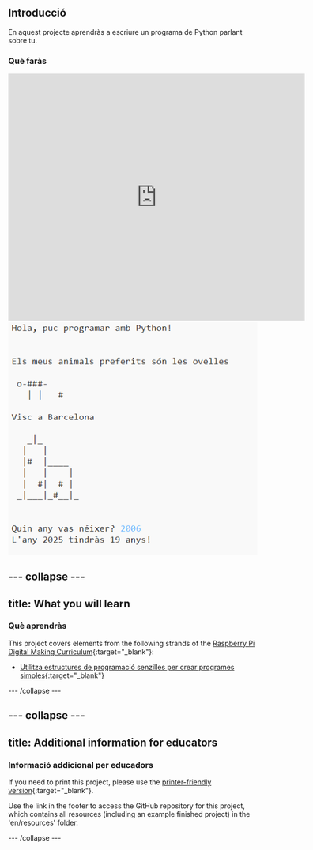 ## Introducció

En aquest projecte aprendràs a escriure un programa de Python parlant sobre tu.

### Què faràs

<div class="trinket">
  <iframe src="https://trinket.io/embed/python/a1f663ae0d?outputOnly=true&start=result" width="600" height="500" frameborder="0" marginwidth="0" marginheight="0" allowfullscreen>
  </iframe>
  <img src="images/me-final.png">
</div>

## \--- collapse \---

## title: What you will learn

### Què aprendràs

This project covers elements from the following strands of the [Raspberry Pi Digital Making Curriculum](https://rpf.io/curriculum){:target="_blank"}:

+ [Utilitza estructures de programació senzilles per crear programes simples](https://www.raspberrypi.org/curriculum/programming/creator){:target="_blank"}

\--- /collapse \---

## \--- collapse \---

## title: Additional information for educators

### Informació addicional per educadors

If you need to print this project, please use the [printer-friendly version](https://projects.raspberrypi.org/en/projects/about-me/print){:target="_blank"}.

Use the link in the footer to access the GitHub repository for this project, which contains all resources (including an example finished project) in the 'en/resources' folder.

\--- /collapse \---